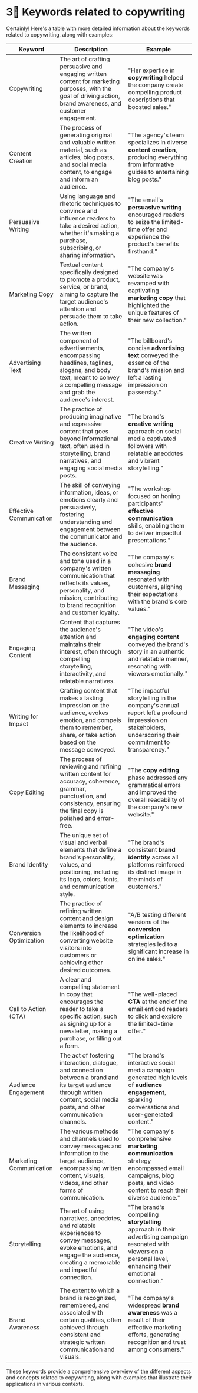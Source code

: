 # 3⃣ Keywords related to copywriting

Certainly! Here's a table with more detailed information about the keywords related to copywriting, along with examples:

| Keyword                 | Description                                                                                                                                                                         | Example                                                                                                                                                            |
| ----------------------- | ----------------------------------------------------------------------------------------------------------------------------------------------------------------------------------- | ------------------------------------------------------------------------------------------------------------------------------------------------------------------ |
| Copywriting             | The art of crafting persuasive and engaging written content for marketing purposes, with the goal of driving action, brand awareness, and customer engagement.                      | "Her expertise in **copywriting** helped the company create compelling product descriptions that boosted sales."                                                   |
| Content Creation        | The process of generating original and valuable written material, such as articles, blog posts, and social media content, to engage and inform an audience.                         | "The agency's team specializes in diverse **content creation**, producing everything from informative guides to entertaining blog posts."                          |
| Persuasive Writing      | Using language and rhetoric techniques to convince and influence readers to take a desired action, whether it's making a purchase, subscribing, or sharing information.             | "The email's **persuasive writing** encouraged readers to seize the limited-time offer and experience the product's benefits firsthand."                           |
| Marketing Copy          | Textual content specifically designed to promote a product, service, or brand, aiming to capture the target audience's attention and persuade them to take action.                  | "The company's website was revamped with captivating **marketing copy** that highlighted the unique features of their new collection."                             |
| Advertising Text        | The written component of advertisements, encompassing headlines, taglines, slogans, and body text, meant to convey a compelling message and grab the audience's interest.           | "The billboard's concise **advertising text** conveyed the essence of the brand's mission and left a lasting impression on passersby."                             |
| Creative Writing        | The practice of producing imaginative and expressive content that goes beyond informational text, often used in storytelling, brand narratives, and engaging social media posts.    | "The brand's **creative writing** approach on social media captivated followers with relatable anecdotes and vibrant storytelling."                                |
| Effective Communication | The skill of conveying information, ideas, or emotions clearly and persuasively, fostering understanding and engagement between the communicator and the audience.                  | "The workshop focused on honing participants' **effective communication** skills, enabling them to deliver impactful presentations."                               |
| Brand Messaging         | The consistent voice and tone used in a company's written communication that reflects its values, personality, and mission, contributing to brand recognition and customer loyalty. | "The company's cohesive **brand messaging** resonated with customers, aligning their expectations with the brand's core values."                                   |
| Engaging Content        | Content that captures the audience's attention and maintains their interest, often through compelling storytelling, interactivity, and relatable narratives.                        | "The video's **engaging content** conveyed the brand's story in an authentic and relatable manner, resonating with viewers emotionally."                           |
| Writing for Impact      | Crafting content that makes a lasting impression on the audience, evokes emotion, and compels them to remember, share, or take action based on the message conveyed.                | "The impactful storytelling in the company's annual report left a profound impression on stakeholders, underscoring their commitment to transparency."             |
| Copy Editing            | The process of reviewing and refining written content for accuracy, coherence, grammar, punctuation, and consistency, ensuring the final copy is polished and error-free.           | "The **copy editing** phase addressed any grammatical errors and improved the overall readability of the company's new website."                                   |
| Brand Identity          | The unique set of visual and verbal elements that define a brand's personality, values, and positioning, including its logo, colors, fonts, and communication style.                | "The brand's consistent **brand identity** across all platforms reinforced its distinct image in the minds of customers."                                          |
| Conversion Optimization | The practice of refining written content and design elements to increase the likelihood of converting website visitors into customers or achieving other desired outcomes.          | "A/B testing different versions of the **conversion optimization** strategies led to a significant increase in online sales."                                      |
| Call to Action (CTA)    | A clear and compelling statement in copy that encourages the reader to take a specific action, such as signing up for a newsletter, making a purchase, or filling out a form.       | "The well-placed **CTA** at the end of the email enticed readers to click and explore the limited-time offer."                                                     |
| Audience Engagement     | The act of fostering interaction, dialogue, and connection between a brand and its target audience through written content, social media posts, and other communication channels.   | "The brand's interactive social media campaign generated high levels of **audience engagement**, sparking conversations and user-generated content."               |
| Marketing Communication | The various methods and channels used to convey messages and information to the target audience, encompassing written content, visuals, videos, and other forms of communication.   | "The company's comprehensive **marketing communication** strategy encompassed email campaigns, blog posts, and video content to reach their diverse audience."     |
| Storytelling            | The art of using narratives, anecdotes, and relatable experiences to convey messages, evoke emotions, and engage the audience, creating a memorable and impactful connection.       | "The brand's compelling **storytelling** approach in their advertising campaign resonated with viewers on a personal level, enhancing their emotional connection." |
| Brand Awareness         | The extent to which a brand is recognized, remembered, and associated with certain qualities, often achieved through consistent and strategic written communication and visuals.    | "The company's widespread **brand awareness** was a result of their effective marketing efforts, generating recognition and trust among consumers." | | Writing Strategy | A deliberate plan or approach to creating written content, encompassing goals, target audience, messaging, channels, and tone, aimed at achieving specific outcomes and engagement. | "The company's well-defined **writing strategy** guided their content creation, ensuring a consistent voice and delivering value to their audience." | | SEO Copywriting | The practice of writing content that is optimized for search engines, incorporating relevant keywords and phrases to improve online visibility and ranking in search engine results. | "The website's **SEO copywriting** efforts resulted in higher organic traffic and improved search engine rankings, boosting the company's online presence." |

These keywords provide a comprehensive overview of the different aspects and concepts related to copywriting, along with examples that illustrate their applications in various contexts.
